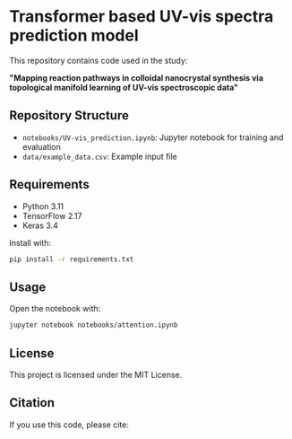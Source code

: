 # Transformer based UV-vis spectra prediction model

This repository contains code used in the study:

**"Mapping reaction pathways in colloidal nanocrystal synthesis via topological manifold learning of UV-vis spectroscopic data"**

## Repository Structure
- `notebooks/UV-vis_prediction.ipynb`: Jupyter notebook for training and evaluation
- `data/example_data.csv`: Example input file

## Requirements
- Python 3.11
- TensorFlow 2.17
- Keras 3.4


Install with:
```bash
pip install -r requirements.txt
```

##  Usage
Open the notebook with:
```bash
jupyter notebook notebooks/attention.ipynb
```

## License
This project is licensed under the MIT License.

## Citation
If you use this code, please cite:


